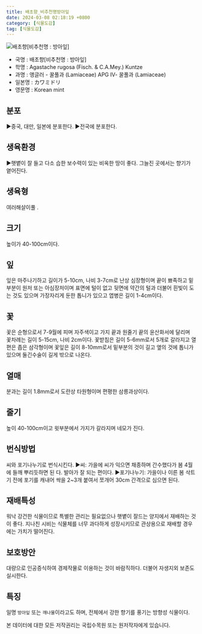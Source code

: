 ```yaml
---
title: 배초향_비추천명방아잎
date: 2024-03-08 02:18:19 +0800
category: [식물도감]
tag: [식물도감]
---
```




![배초향[비추천명 : 방아잎]](/fileUpload/plants/basic/Labiatae/Agastache/15732/1_th2.JPG)
- 국명 : 배초향[비추천명 : 방아잎]
- 학명 : Agastache rugosa (Fisch. & C.A.Mey.) Kuntze
- 과명 : 앵글러 - 꿀풀과 (Lamiaceae) APG Ⅳ- 꿀풀과 (Lamiaceae)
- 일본명 : カワミドリ
- 영문명 : Korean mint


## 분포
▶중국, 대만, 일본에 분포한다. ▶전국에 분포한다.
## 생육환경
▶햇볕이 잘 들고 다소 습한 보수력이 있는 비옥한 땅이 좋다. 그늘진 곳에서는 향기가 옅어진다.
## 생육형
여러해살이풀 .
## 크기
높이가 40-100cm이다.
## 잎
잎은 마주나기하고 길이가 5-10cm, 나비 3-7cm로 난상 심장형이며 끝이 뾰족하고 밑부분이 원저 또는 아심장저이며 표면에 털이 없고 뒷면에 약간의 털과 더불어 흰빛이 도는 것도 있으며 가장자리게 둔한 톱니가 있으고 엽병은 길이 1-4cm이다.
## 꽃
꽃은 순형으로서 7-9월에 피며 자주색이고 가지 끝과 원줄기 끝의 윤산화서에 달리며 꽃차례는 길이 5-15cm, 나비 2cm이다. 꽃받침은 길이 5-6mm로서 5개로 갈라지고 열편은 좁은 삼각형이며 꽃잎은 길이 8-10mm로서 밑부분의 것이 길고 옆의 것에 톱니가 있으며 둘긴수술이 길게 밖으로 나온다.
## 열매
분과는 길이 1.8mm로서 도란상 타원형이며 편평한 삼릉과상이다.
## 줄기
높이 40-100cm이고 윗부분에서 가지가 갈라지며 네모가 진다.
## 번식방법
씨와 포기나누기로 번식시킨다.▶씨: 가을에 씨가 익으면 채종하며 간수했다가 봄 4월에 들깨 뿌리듯하면 된        다. 발아가 잘 되는 편이다.▶포기나누기: 가을이나 이른 봄 삭트기 전에 포기를 캐내어 싹을 2~3개 붙여서  쪼개어 30cm 간격으로 심으면 된다.
## 재배특성
워낙 강건한 식물이므로 특별한 관리는 필요없으나 햇볕이 잘드는 양지에서 재배하는 것이 좋다. 지나친 시비는 식물체를 너무 과다하게 성장시키므로 관상용으로 재배할 경우에는 가치가 떨어진다.
## 보호방안
대량으로 인공증식하여 경제작물로 이용하는 것이 바람직하다. 더불어 자생지외 보존도 실시한다.
## 특징
일명 `방아잎` 또는 `깨나물`이라고도 하며, 전체에서  강한 향기를 풍기는 방향성 식물이다.






본 데이터에 대한 모든 저작권리는 국립수목원 또는 원저작자에게 있습니다.
